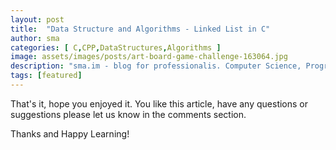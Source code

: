 ```yaml
---
layout: post
title:  "Data Structure and Algorithms - Linked List in C"
author: sma
categories: [ C,CPP,DataStructures,Algorithms ]
image: assets/images/posts/art-board-game-challenge-163064.jpg
description: "sma.im - blog for professionalis. Computer Science, Programming, Electronics and Embedded Systems articles, tutorials, how-tos and practicle DIY guides."
tags: [featured]
---
```









That's it, hope you enjoyed it. You like this article, have any questions or suggestions please let us know in the comments section.

Thanks and Happy Learning!
